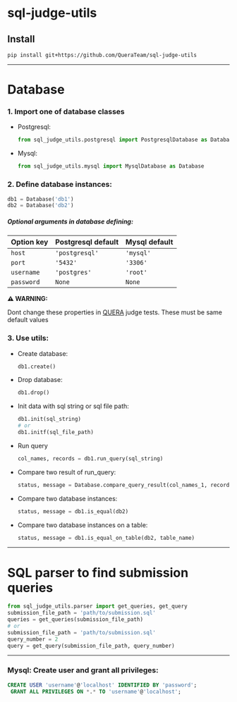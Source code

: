 # sql-judge-utils

## Install
```shell script
pip install git+https://github.com/QueraTeam/sql-judge-utils
```

----

# Database 
### 1. Import one of database classes
- Postgresql:
    ```python
    from sql_judge_utils.postgresql import PostgresqlDatabase as Database
    ```
- Mysql:
    ```python
    from sql_judge_utils.mysql import MysqlDatabase as Database
    ```

### 2. Define database instances:
```python
db1 = Database('db1')
db2 = Database('db2')
```
##### Optional arguments in database defining:
| Option key | Postgresql default | Mysql default | 
|---|---|---|
| `host` | `'postgresql'` | `'mysql'` |
| `port` | `'5432'` | `'3306'` |
| `username` | `'postgres'` | `'root'` |
| `password` | `None` | `None` |
**⚠️ WARNING:**

Dont change these properties in [QUERA](https://quera.ir) judge tests. These must be same default values 

### 3. Use utils:
- Create database:
    ```python
    db1.create()
    ```
- Drop database:
    ```python
    db1.drop()
    ```
- Init data with sql string or sql file path:
    ```python
    db1.init(sql_string)
    # or
    db1.initf(sql_file_path)
    ```
- Run query
    ```python
    col_names, records = db1.run_query(sql_string)
    ```
- Compare two result of run_query:
    ```python
    status, message = Database.compare_query_result(col_names_1, records_1, col_names_2, records_2)
    ```
- Compare two database instances:
    ```python
    status, message = db1.is_equal(db2)
    ```
- Compare two database instances on a table:
    ```python
    status, message = db1.is_equal_on_table(db2, table_name)
    ```
---

# SQL parser to find submission queries
```python
from sql_judge_utils.parser import get_queries, get_query
submission_file_path = 'path/to/submission.sql'
queries = get_queries(submission_file_path)
# or
submission_file_path = 'path/to/submission.sql'
query_number = 2
query = get_query(submission_file_path, query_number)
```

--- 

### Mysql: Create user and grant all privileges:
```sql
CREATE USER 'username'@'localhost' IDENTIFIED BY 'password';
 GRANT ALL PRIVILEGES ON *.* TO 'username'@'localhost';
```